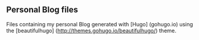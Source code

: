 Personal Blog files
-------------------

Files containing my personal Blog generated with [Hugo] (gohugo.io) using the [beautifulhugo] (http://themes.gohugo.io/beautifulhugo/) theme.
